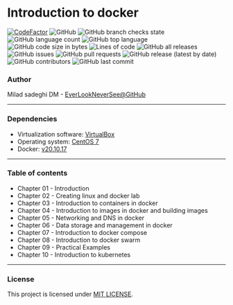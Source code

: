 # Introduction to docker

[![CodeFactor](https://www.codefactor.io/repository/github/everlookneversee/introduction-to-docker/badge)](https://www.codefactor.io/repository/github/everlookneversee/introduction-to-docker)
![GitHub](https://img.shields.io/github/license/EverLookNeverSee/introduction-to-docker)
![GitHub branch checks state](https://img.shields.io/github/checks-status/EverLookNeverSee/introduction-to-docker/main)
![GitHub language count](https://img.shields.io/github/languages/count/EverLookNeverSee/introduction-to-docker)
![GitHub top language](https://img.shields.io/github/languages/top/EverLookNeverSee/introduction-to-docker)
![GitHub code size in bytes](https://img.shields.io/github/languages/code-size/EverLookNeverSee/introduction-to-docker)
![Lines of code](https://img.shields.io/tokei/lines/github/EverLookNeverSee/introduction-to-docker)
![GitHub all releases](https://img.shields.io/github/downloads/EverLookNeverSee/introduction-to-docker/total)
![GitHub issues](https://img.shields.io/github/issues-raw/EverLookNeverSee/introduction-to-docker)
![GitHub pull requests](https://img.shields.io/github/issues-pr-raw/EverLookNeverSee/introduction-to-docker)
![GitHub release (latest by date)](https://img.shields.io/github/v/release/EverLookNeverSee/introduction-to-docker)
![GitHub contributors](https://img.shields.io/github/contributors/EverLookNeverSee/introduction-to-docker)
![GitHub last commit](https://img.shields.io/github/last-commit/EverLookNeverSee/introduction-to-docker)

### Author
Milad sadeghi DM - [EverLookNeverSee@GitHub](https://github.com/everlookneversee)

---

### Dependencies
* Virtualization software: [VirtualBox](https://www.virtualbox.org/wiki/Downloads)
* Operating system: [CentOS 7](http://mirror.ox.ac.uk/sites/mirror.centos.org/7.9.2009/isos/x86_64/CentOS-7-x86_64-Minimal-2009.iso)
* Docker: [v20.10.17](https://docs.docker.com/engine/install/centos/)

---

### Table of contents
* Chapter 01 - Introduction
* Chapter 02 - Creating linux and docker lab
* Chapter 03 - Introduction to containers in docker
* Chapter 04 - Introduction to images in docker and building images
* Chapter 05 - Networking and DNS in docker
* Chapter 06 - Data storage and management in docker
* Chapter 07 - Introduction to docker compose
* Chapter 08 - Introduction to docker swarm
* Chapter 09 - Practical Examples
* Chapter 10 - Introduction to kubernetes

---

### License
This project is licensed under [MIT LICENSE](LICENSE).
